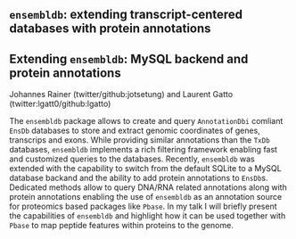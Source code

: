 ## `ensembldb`: extending transcript-centered databases with protein annotations

## Extending `ensembldb`: MySQL backend and protein annotations

Johannes Rainer (twitter/github:jotsetung) and Laurent Gatto (twitter:lgatt0/github:lgatto)

The `ensembldb` package allows to create and query `AnnotationDbi` comliant
`EnsDb` databases to store and extract genomic coordinates of genes, transcrips
and exons. While providing similar annotations than the `TxDb` databases,
`ensembldb` implements a rich filtering framework enabling fast and customized
queries to the databases. Recently, `ensembldb` was extended with the capability
to switch from the default SQLite to a MySQL database backand and the ability to
add protein annotations to `EnsDb`s. Dedicated methods allow to query DNA/RNA
related annotations along with protein annotations enabling the use of
`ensembldb` as an annotation source for proteomics based packages like
`Pbase`. In my talk I will briefly present the capabilities of `ensembldb` and
highlight how it can be used together with `Pbase` to map peptide features
within proteins to the genome.


